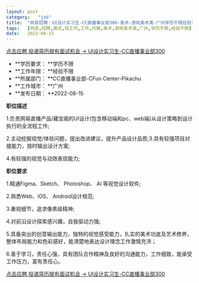 ```yaml
---
layout:	post
category:	"job"
title:	"网易招聘：UI设计实习生-CC直播事业部300-美术-游戏美术类-广州学历不限经验不限"
tags:	[网易,招聘,面试,找工作,工作,内推,美术,游戏美术类,广州,学历不限,经验不限]
date:	2022-08-15
---
```


[点击应聘 投递简历就有面试机会 ->  UI设计实习生-CC直播事业部300](http://mobile.bole.netease.com/bole/boleDetail?id=42214&employeeId=346f03c3cda5f04c&key=all)



- **学历要求： **学历不限
- **工作年限： **经验不限
- **所属部门： **CC直播事业部-CFun Center-Pikachu
- **工作城市： **广州
- **发布日期： **2022-08-15



**职位描述**

1.负责网易直播产品/藏宝阁的UI设计(包含移动端和pc、web端)从设计策略到设计执行的全流程工作;

2.主动挖掘视觉/体验问题，提出改进建议，提升产品设计品质;3.具有较强项目对接能力，按时输出设计方案;

4.有较强的视觉与动效表现能力;



**职位要求**

1.精通Figma、Sketch、 Photoshop、 Al 等视觉设计软件;

2.熟悉Web、iOS、 Android设计规范;

3.重视细节，追求像素级精神;

4.对前沿设计探索感兴趣，自我驱动力强;

5.具备突出的创意输出能力，独特的视觉感受能力，扎实的美术功底及艺术修养，整体布局能力和色彩感好，能清楚地表达设计理念工作激情充沛；

6.善于学习，责任心强，具有团队合作精神及良好的沟通能力，工作细致，能承受工作压力，富有责任心。



[点击应聘 投递简历就有面试机会 ->  UI设计实习生-CC直播事业部300](http://mobile.bole.netease.com/bole/boleDetail?id=42214&employeeId=346f03c3cda5f04c&key=all)